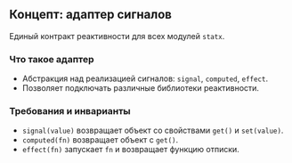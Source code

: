 ## Концепт: адаптер сигналов

Единый контракт реактивности для всех модулей `statx`.

### Что такое адаптер

- Абстракция над реализацией сигналов: `signal`, `computed`, `effect`.
- Позволяет подключать различные библиотеки реактивности.

### Требования и инварианты

- `signal(value)` возвращает объект со свойствами `get()` и `set(value)`.
- `computed(fn)` возвращает объект с `get()`.
- `effect(fn)` запускает `fn` и возвращает функцию отписки.
